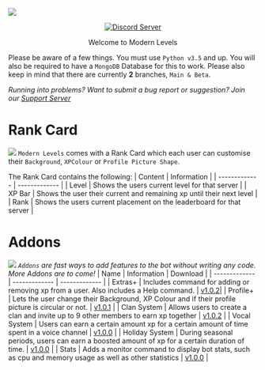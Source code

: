![](https://cdn.discordapp.com/attachments/831180817064656907/865166680483954708/MODERN_LEVELS_1.png)
<p align="center">
  <a href="https://discord.gg/E56eZdNjK4">
    <img src="https://discordapp.com/api/guilds/809362745354354688/widget.png?style=shield" alt="Discord Server">
  </a>
	  </p>

<p align="center">
	  Welcome to Modern Levels  </p>

Please be aware of a few things. You must use `Python v3.5` and up. You will also be required to have a `MongoDB` Database for this to work. Please also keep in mind that there are currently **2** branches, ``Main & Beta``. 
	  
*Running into problems? Want to submit a bug report or suggestion? Join our [Support Server](https://discord.gg/E56eZdNjK4)*

# Rank Card
![](https://cdn.discordapp.com/attachments/831180817064656907/865171009207009280/MODERN_LEVELS_4.png)
`Modern Levels` comes with a Rank Card which each user can customise their `Background`, `XPColour` or `Profile Picture Shape`.

The Rank Card contains the following:
| Content   | Information |
| ------------- | ------------- |
| Level  | Shows the users current level for that server  |
| XP Bar  | Shows the user their current and remaining xp until their next level  |
| Rank        | Shows the users current placement on the leaderboard for that server         |
# Addons
![](https://cdn.discordapp.com/attachments/831180817064656907/865170540750045184/MODERN_LEVELS_3.png)
*`Addons` are fast ways to add features to the bot without writing any code. More Addons are to come!*
| Name   | Information | Download |
| ------------- | ------------- | ------------- |
| Extras+ | Includes command for adding or removing xp from a user. Also includes a Help command.  | [v1.0.2](https://www.dropbox.com/s/37qmb4w4sp18in6/Extras%2B.zip?dl=1)|
| Profile+  | Lets the user change their Background, XP Colour and if their profile picture is circular or not.  | [v1.0.1](https://www.dropbox.com/s/8rdg844qo1x1s76/Profile%2B.zip?dl=1) |
| Clan System  | Allows users to create a clan and invite up to 9 other members to earn xp together  | [v1.0.2](https://www.dropbox.com/s/3dy29k96v4w7t21/Clan%20System.zip?dl=1) |
| Vocal System  | Users can earn a certain amount xp for a certain amount of time spent in a voice channel  | [v1.0.0](https://www.dropbox.com/s/f7ktc9gv1jn99f1/Vocal%20System.zip?dl=1) |
| Holiday System  | During seasonal periods, users can earn a boosted amount of xp for a certain duration of time. | [v1.0.0](https://www.dropbox.com/s/oox59aqiwl7tqx2/Holiday%20System.zip?dl=1) |
| Stats  | Adds a monitor command to display bot stats, such as cpu and memory usage as well as other statistics | [v1.0.0](https://www.dropbox.com/s/3l30s2n11ph823e/Stats.zip?dl=1) |

